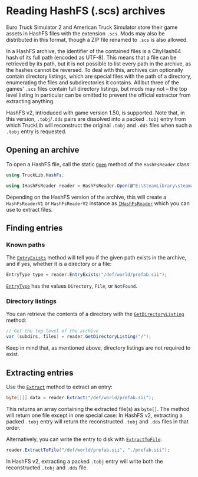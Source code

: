 # Reading HashFS (.scs) archives

Euro Truck Simulator 2 and American Truck Simulator store their game assets in HashFS files with the extension `.scs`.
Mods may also be distributed in this format, though a ZIP file renamed to `.scs` is also allowed.

In a HashFS archive, the identifier of the contained files is a CityHash64 hash of its full path (encoded as UTF-8).
This means that a file can be retrieved by its path, but it is not possible to list every path in the archive, as the hashes
cannot be reversed. To deal with this, archives can optionally contain directory listings, which are special files
with the path of a directory, enumerating the files and subdirectories it contains. All but three of the games' `.scs`
files contain full directory listings, but mods may not &ndash; the top level listing in particular can be omitted to
prevent the official extractor from extracting anything.

HashFS v2, introduced with game version 1.50, is supported. Note that, in this version, `.tobj`/`.dds` pairs are
dissolved into a packed `.tobj` entry from which TruckLib will reconstruct the original `.tobj` and `.dds` files
when such a `.tobj` entry is requested.

## Opening an archive
To open a HashFS file, call the static [`Open`](xref:TruckLib.HashFs.HashFsReader.Open*) method of the `HashFsReader` class:

```cs
using TruckLib.HashFs;

using IHashFsReader reader = HashFsReader.Open(@"E:\SteamLibrary\steamapps\common\Euro Truck Simulator 2\def.scs");
```

Depending on the HashFS version of the archive, this will create a `HashFsReaderV1` or 
`HashFsReaderV2` instance as [`IHashFsReader`](xref:TruckLib.HashFs.IHashFsReader) which you can use to extract files.

## Finding entries

### Known paths
The [`EntryExists`](xref:TruckLib.HashFs.IHashFsReader.EntryExists*) method will tell you if the given path exists in the archive, 
and if yes, whether it is a directory or a file:

```cs
EntryType type = reader.EntryExists("/def/world/prefab.sii");
```

[`EntryType`](xref:TruckLib.HashFs.EntryType) has the values `Directory`, `File`, or `NotFound`.

### Directory listings
You can retrieve the contents of a directory with the [`GetDirectoryListing`](xref:TruckLib.HashFs.IHashFsReader.GetDirectoryListing*) method:

```cs
// Get the top level of the archive
var (subdirs, files) = reader.GetDirectoryListing("/");
```

Keep in mind that, as mentioned above, directory listings are not required to exist.

## Extracting entries
Use the [`Extract`](xref:TruckLib.HashFs.IHashFsReader.Extract*) method to extract an entry:

```cs
byte[][] data = reader.Extract("/def/world/prefab.sii");
```

This returns an array containing the extracted file(s) as `byte[]`.
The method will return one file except in one special case: In HashFS v2,
extracting a packed `.tobj` entry will return the reconstructed `.tobj`
and `.dds` files in that order.

Alternatively, you can write the entry to disk with [`ExtractToFile`](xref:TruckLib.HashFs.IHashFsReader.ExtractToFile*):

```cs
reader.ExtractToFile("/def/world/prefab.sii", "./prefab.sii");
```

In HashFS v2, extracting a packed `.tobj` entry will write both the reconstructed `.tobj`
and `.dds` file.

